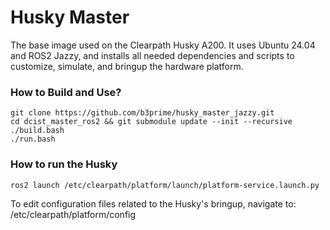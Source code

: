 Husky Master
=============

The base image used on the Clearpath Husky A200. It uses Ubuntu 24.04 and ROS2 Jazzy, and installs all needed dependencies and scripts to customize, simulate, and bringup the hardware platform.

### How to Build and Use?
```
git clone https://github.com/b3prime/husky_master_jazzy.git
cd dcist_master_ros2 && git submodule update --init --recursive
./build.bash
./run.bash
```

### How to run the Husky
```
ros2 launch /etc/clearpath/platform/launch/platform-service.launch.py
```
To edit configuration files related to the Husky's bringup, navigate to: /etc/clearpath/platform/config
